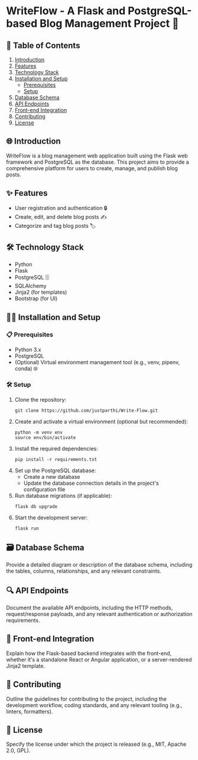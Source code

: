# WriteFlow - A Flask and PostgreSQL-based Blog Management Project 🚀

## 📖 Table of Contents
1. [Introduction](#introduction)
2. [Features](#features)
3. [Technology Stack](#technology-stack)
4. [Installation and Setup](#installation-and-setup)
    - [Prerequisites](#prerequisites)
    - [Setup](#setup)
5. [Database Schema](#database-schema)
6. [API Endpoints](#api-endpoints)
7. [Front-end Integration](#front-end-integration)
8. [Contributing](#contributing)
9. [License](#license)

## 🌐 Introduction
WriteFlow is a blog management web application built using the Flask web framework and PostgreSQL as the database. This project aims to provide a comprehensive platform for users to create, manage, and publish blog posts.

## ✨ Features
- User registration and authentication 🔒
- Create, edit, and delete blog posts ✍️
- Categorize and tag blog posts 🏷️

## 🛠️ Technology Stack
- Python 
- Flask 
- PostgreSQL 🗄
- SQLAlchemy 
- Jinja2 (for templates) 
- Bootstrap (for UI) 

## 🧑‍🔧 Installation and Setup

### 📋 Prerequisites
- Python 3.x 
- PostgreSQL 
- (Optional) Virtual environment management tool (e.g., venv, pipenv, conda) 🌐

### 🛠 Setup
1. Clone the repository: 
   ```
   git clone https://github.com/justparthi/Write-Flow.git
   ```
2. Create and activate a virtual environment (optional but recommended):
   ```
   python -m venv env
   source env/bin/activate
   ```
3. Install the required dependencies:
   ```
   pip install -r requirements.txt
   ```
4. Set up the PostgreSQL database:
   - Create a new database
   - Update the database connection details in the project's configuration file
5. Run database migrations (if applicable):
   ```
   flask db upgrade
   ```
6. Start the development server:
   ```
   flask run
   ```

## 🗃️ Database Schema
Provide a detailed diagram or description of the database schema, including the tables, columns, relationships, and any relevant constraints.

## 🔍 API Endpoints
Document the available API endpoints, including the HTTP methods, request/response payloads, and any relevant authentication or authorization requirements.

## 🎨 Front-end Integration
Explain how the Flask-based backend integrates with the front-end, whether it's a standalone React or Angular application, or a server-rendered Jinja2 template.

## 🤝 Contributing
Outline the guidelines for contributing to the project, including the development workflow, coding standards, and any relevant tooling (e.g., linters, formatters).

## 📜 License
Specify the license under which the project is released (e.g., MIT, Apache 2.0, GPL).
